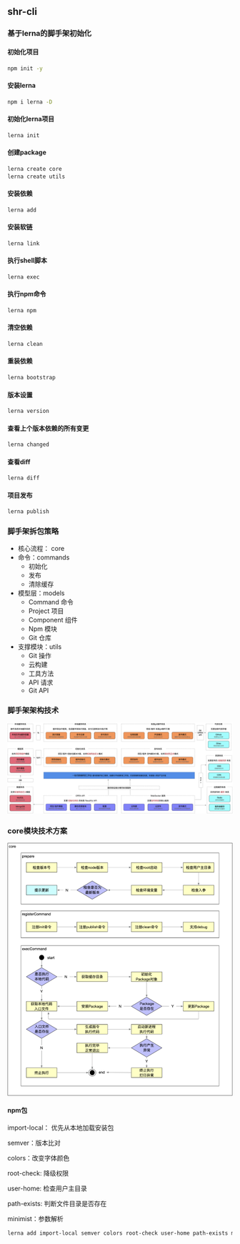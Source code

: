 ## shr-cli
### 基于lerna的脚手架初始化

#### 初始化项目

```bash
npm init -y
```

#### 安装lerna

```bash
npm i lerna -D
```

#### 初始化lerna项目

```bash
lerna init
```

#### 创建package

```bash
lerna create core
lerna create utils
```

#### 安装依赖

```bash
lerna add
```

#### 安装软链

```bash
lerna link
```

#### 执行shell脚本

```bash
lerna exec
```

#### 执行npm命令

```bash
lerna npm
```

#### 清空依赖

```bash
lerna clean
```

#### 重装依赖

```bash
lerna bootstrap
```

#### 版本设置

```bash
lerna version
```

#### 查看上个版本依赖的所有变更

```bash
lerna changed
```

#### 查看diff

```bash
lerna diff
```

#### 项目发布

```bash
lerna publish
```

### 脚手架拆包策略

- 核心流程： core
- 命令：commands
  - 初始化
  - 发布
  - 清除缓存
- 模型层：models
  - Command 命令
  - Project 项目
  - Component 组件
  - Npm 模块
  - Git 仓库
- 支撑模块：utils
  - Git 操作
  - 云构建
  - 工具方法
  - API 请求
  - Git API

### 脚手架架构技术

![](.\assets\jiagou.png)

### core模块技术方案

![](.\assets\core.png)

#### npm包

import-local： 优先从本地加载安装包

semver：版本比对

colors：改变字体颜色

root-check:  降级权限

user-home: 检查用户主目录

path-exists: 判断文件目录是否存在

minimist：参数解析

```bash
lerna add import-local semver colors root-check user-home path-exists minimist core/cli/
```

